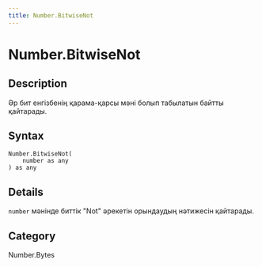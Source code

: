 ```yaml
---
title: Number.BitwiseNot
---
```


# Number.BitwiseNot


## Description

Әр бит енгізбенің қарама-қарсы мәні болып табылатын байтты қайтарады.


## Syntax

```powerquery
Number.BitwiseNot(
    number as any
) as any
```


## Details

<code>number</code> мәнінде биттік "Not" әрекетін орындаудың нәтижесін қайтарады.



## Category
Number.Bytes
